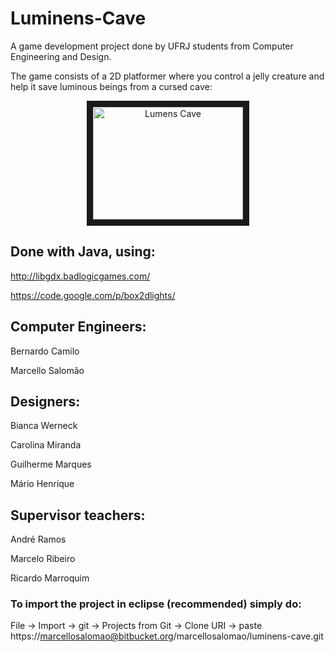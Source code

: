 # Luminens-Cave

A game development project done by UFRJ students from Computer Engineering and Design.

The game consists of a 2D platformer where you control a jelly creature and help it save luminous beings from a cursed cave:

<p align="center"><a href="http://www.youtube.com/watch?feature=player_embedded&v=8N_QBQzRixY
" target="_blank"><img src="http://img.youtube.com/vi/8N_QBQzRixY/0.jpg" 
alt="Lumens Cave" width="240" height="180" border="10" /></a></p>

## Done with Java, using:

http://libgdx.badlogicgames.com/

https://code.google.com/p/box2dlights/

## Computer Engineers:

Bernardo Camilo

Marcello Salomão

## Designers:

Bianca Werneck

Carolina Miranda

Guilherme Marques

Mário Henrique

## Supervisor teachers:

André Ramos

Marcelo Ribeiro

Ricardo Marroquim

### To import the project in eclipse (recommended) simply do:

File -> Import -> git -> Projects from Git -> Clone URI -> paste https://marcellosalomao@bitbucket.org/marcellosalomao/luminens-cave.git
